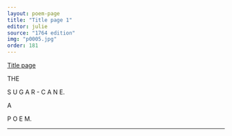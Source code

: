 ```yaml
---
layout: poem-page
title: "Title page 1"
editor: julie
source: "1764 edition"
img: "p0005.jpg"
order: 181
---
```



[Title page]({{site.baseurl}}/images/{{page.img}})


THE  

S U G A R - C A N E.  

A  

P O E M.  

---
